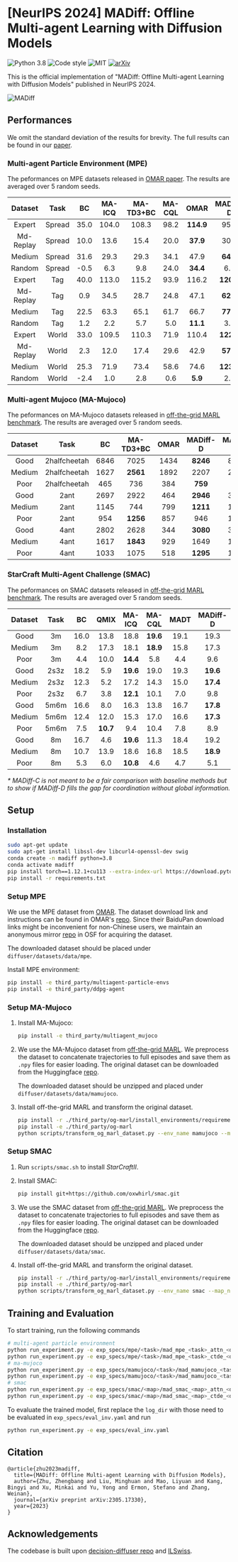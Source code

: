 # [NeurIPS 2024] MADiff: Offline Multi-agent Learning with Diffusion Models

![Python 3.8](https://img.shields.io/badge/Python-3.8-blue)
![Code style](https://img.shields.io/badge/code%20style-black-000000.svg)
![MIT](https://img.shields.io/badge/license-MIT-blue)
[![arXiv](https://img.shields.io/badge/arXiv-Paper-<COLOR>.svg)](https://arxiv.org/abs/2305.17330)

This is the official implementation of "MADiff: Offline Multi-agent Learning with Diffusion Models" published in NeurIPS 2024.

![MADiff](/assets/images/madiff.png)

## Performances

We omit the standard deviation of the results for brevity. The full results can be found in our [paper](https://arxiv.org/abs/2305.17330).

### Multi-agent Particle Environment (MPE)

The peformances on MPE datasets released in [OMAR paper](https://arxiv.org/abs/2111.11188). The results are averaged over 5 random seeds.

| Dataset | Task | BC | MA-ICQ | MA-TD3+BC | MA-CQL | OMAR | MADiff-D | MADiff-C* |
| :----: | :----: | :----: | :----: | :----: | :----: | :----: | :----: | :----: |
| Expert | Spread | 35.0 | 104.0 | 108.3 | 98.2 | **114.9** | 95.0 | 116.7 |
| Md-Replay | Spread | 10.0 | 13.6 | 15.4 | 20.0 | **37.9** | 30.3 | 42.2 |
| Medium | Spread | 31.6 | 29.3 | 29.3 | 34.1 | 47.9 | **64.9** | 58.2 |
| Random | Spread | -0.5 | 6.3 | 9.8 | 24.0 | **34.4** | 6.9 | 4.3 |
| Expert | Tag | 40.0 | 113.0 | 115.2 | 93.9 | 116.2 | **120.9** | 167.6 |
| Md-Replay | Tag | 0.9 | 34.5 | 28.7 | 24.8 | 47.1 | **62.3** | 95.0 |
| Medium | Tag | 22.5 | 63.3 | 65.1 | 61.7 | 66.7 | **77.2** | 132.9 |
| Random | Tag | 1.2 | 2.2 | 5.7 | 5.0 | **11.1** | 3.2 | 10.7 |
| Expert | World | 33.0 | 109.5 | 110.3 | 71.9 | 110.4 | **122.6** | 174.0 |
| Md-Replay | World | 2.3 | 12.0 | 17.4 | 29.6 | 42.9 | **57.1** | 83.0 |
| Medium | World | 25.3 | 71.9 | 73.4 | 58.6 | 74.6 | **123.5** | 158.2 |
| Random | World | -2.4 | 1.0 | 2.8 | 0.6 | **5.9** | 2.0 | 8.1 |

### Multi-agent Mujoco (MA-Mujoco)

The peformances on MA-Mujoco datasets released in [off-the-grid MARL benchmark](https://arxiv.org/abs/2302.00521). The results are averaged over 5 random seeds. 

| Dataset | Task | BC | MA-TD3+BC | OMAR | MADiff-D | MADiff-C* |
| :----: | :----: | :----: | :----: | :----: | :----: | :----: |
| Good | 2halfcheetah | 6846 | 7025 | 1434 | **8246** | 8514 |
| Medium | 2halfcheetah | 1627 | **2561** | 1892 | 2207 | 2203 |
| Poor | 2halfcheetah | 465 | 736 | 384 | **759** | 760 |
| Good | 2ant | 2697 | 2922 | 464 | **2946** | 3069 |
| Medium | 2ant | 1145 | 744 | 799 | **1211** | 1243 |
| Poor | 2ant | 954 | **1256** | 857 | 946 | 1038 |
| Good | 4ant | 2802 | 2628 | 344 | **3080** | 3068 |
| Medium | 4ant | 1617 | **1843** | 929 | 1649 | 1871 |
| Poor | 4ant | 1033 | 1075 | 518 | **1295** | 1353 |

### StarCraft Multi-Agent Challenge (SMAC)

The peformances on SMAC datasets released in [off-the-grid MARL benchmark](https://arxiv.org/abs/2302.00521). The results are averaged over 5 random seeds.

| Dataset | Task | BC | QMIX | MA-ICQ | MA-CQL | MADT | MADiff-D | MADiff-C* |
| :----: | :----: | :----: | :----: | :----: | :----: | :----: | :----: | :----: |
| Good | 3m | 16.0 | 13.8 | 18.8 | **19.6** | 19.1 | 19.3 | 19.9 |
| Medium | 3m | 8.2 | 17.3 | 18.1 | **18.9** | 15.8 | 17.3 | 18.1 | 
| Poor | 3m | 4.4 | 10.0 | **14.4** | 5.8 | 4.4 | 9.6 | 9.5 | 
| Good | 2s3z | 18.2 | 5.9 | **19.6** | 19.0 | 19.3 | **19.6** | 19.7 | 
| Medium | 2s3z | 12.3 | 5.2 | 17.2 | 14.3 | 15.0 | **17.4** | 17.6 | 
| Poor | 2s3z | 6.7 | 3.8 | **12.1** | 10.1 | 7.0 | 9.8 | 10.4 |
| Good | 5m6m | 16.6 | 8.0 | 16.3 | 13.8 | 16.7 | **17.8** | 18.0 | 
| Medium | 5m6m | 12.4 | 12.0 | 15.3 | 17.0 | 16.6 | **17.3** | 18.0 | 
| Poor | 5m6m | 7.5 | **10.7** | 9.4 | 10.4 | 7.8 | 8.9 | 10.3 |
| Good | 8m | 16.7 | 4.6 | **19.6** | 11.3 | 18.4 | 19.2 | 19.8 | 
| Medium | 8m | 10.7 | 13.9 | 18.6 | 16.8 | 18.5 | **18.9** | 19.4 | 
| Poor | 8m | 5.3 | 6.0 | **10.8** | 4.6 | 4.7 | 5.1 | 5.1 |

*\* MADiff-C is not meant to be a fair comparison with baseline methods but to show if MADiff-D fills the gap for coordination without global information.*

## Setup

### Installation

```bash
sudo apt-get update
sudo apt-get install libssl-dev libcurl4-openssl-dev swig
conda create -n madiff python=3.8
conda activate madiff
pip install torch==1.12.1+cu113 --extra-index-url https://download.pytorch.org/whl/cu113
pip install -r requirements.txt
```

### Setup MPE

We use the MPE dataset from [OMAR](https://github.com/ling-pan/OMAR). The dataset download link and instructions can be found in OMAR's [repo](https://github.com/ling-pan/OMAR). Since their BaiduPan download links might be inconvenient for non-Chinese users, we maintain an anonymous mirror [repo](https://osf.io/jxawh/?view_only=dd3264a695af4c03bffde0350b8e8c4a) in OSF for acquiring the dataset.

The downloaded dataset should be placed under `diffuser/datasets/data/mpe`.

Install MPE environment:

```bash
pip install -e third_party/multiagent-particle-envs
pip install -e third_party/ddpg-agent
```

### Setup MA-Mujoco

1. Install MA-Mujoco:

    ```bash
    pip install -e third_party/multiagent_mujoco
    ```

2. We use the MA-Mujoco dataset from [off-the-grid MARL](https://sites.google.com/view/og-marl). We preprocess the dataset to concatenate trajectories to full episodes and save them as `.npy` files for easier loading. The original dataset can be downloaded from the Huggingface [repo](https://huggingface.co/datasets/Avada11/MADiff-Datasets).

    The downloaded dataset should be unzipped and placed under `diffuser/datasets/data/mamujoco`.

3. Install off-the-grid MARL and transform the original dataset.

    ```bash
    pip install -r ./third_party/og-marl/install_environments/requirements/mamujoco.txt
    pip install -e ./third_party/og-marl
    python scripts/transform_og_marl_dataset.py --env_name mamujoco --map_name <map> --quality <dataset>
    ```

### Setup SMAC

1. Run `scripts/smac.sh` to install *StarCraftII*.

2. Install SMAC:

    ```bash
    pip install git+https://github.com/oxwhirl/smac.git
    ```

3. We use the SMAC dataset from [off-the-grid MARL](https://sites.google.com/view/og-marl). We preprocess the dataset to concatenate trajectories to full episodes and save them as `.npy` files for easier loading. The original dataset can be downloaded from the Huggingface [repo](https://huggingface.co/datasets/Avada11/MADiff-Datasets).

    The downloaded dataset should be unzipped and placed under `diffuser/datasets/data/smac`.

4. Install off-the-grid MARL and transform the original dataset.

    ```bash
    pip install -r ./third_party/og-marl/install_environments/requirements/smacv1.txt
    pip install -e ./third_party/og-marl
    python scripts/transform_og_marl_dataset.py --env_name smac --map_name <map> --quality <dataset>
    ```

## Training and Evaluation
To start training, run the following commands

```bash
# multi-agent particle environment
python run_experiment.py -e exp_specs/mpe/<task>/mad_mpe_<task>_attn_<dataset>.yaml  # CTCE
python run_experiment.py -e exp_specs/mpe/<task>/mad_mpe_<task>_ctde_<dataset>.yaml  # CTDE
# ma-mujoco
python run_experiment.py -e exp_specs/mamujoco/<task>/mad_mamujoco_<task>_attn_<dataset>_history.yaml  # CTCE
python run_experiment.py -e exp_specs/mamujoco/<task>/mad_mamujoco_<task>_ctde_<dataset>_history.yaml  # CTDE
# smac
python run_experiment.py -e exp_specs/smac/<map>/mad_smac_<map>_attn_<dataset>_history.yaml  # CTCE
python run_experiment.py -e exp_specs/smac/<map>/mad_smac_<map>_ctde_<dataset>_history.yaml  # CTDE
```

To evaluate the trained model, first replace the `log_dir` with those need to be evaluated in `exp_specs/eval_inv.yaml` and run
```bash
python run_experiment.py -e exp_specs/eval_inv.yaml
```

## Citation

```
@article{zhu2023madiff,
  title={MADiff: Offline Multi-agent Learning with Diffusion Models},
  author={Zhu, Zhengbang and Liu, Minghuan and Mao, Liyuan and Kang, Bingyi and Xu, Minkai and Yu, Yong and Ermon, Stefano and Zhang, Weinan},
  journal={arXiv preprint arXiv:2305.17330},
  year={2023}
}
```

## Acknowledgements

The codebase is built upon [decision-diffuser repo](https://github.com/anuragajay/decision-diffuser) and [ILSwiss](https://github.com/Ericonaldo/ILSwiss).
